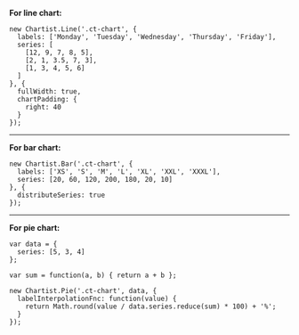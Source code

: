 **For line chart:**
```JS
new Chartist.Line('.ct-chart', {
  labels: ['Monday', 'Tuesday', 'Wednesday', 'Thursday', 'Friday'],
  series: [
    [12, 9, 7, 8, 5],
    [2, 1, 3.5, 7, 3],
    [1, 3, 4, 5, 6]
  ]
}, {
  fullWidth: true,
  chartPadding: {
    right: 40
  }
});
```
------------------------------------

**For bar chart:**
```JS
new Chartist.Bar('.ct-chart', {
  labels: ['XS', 'S', 'M', 'L', 'XL', 'XXL', 'XXXL'],
  series: [20, 60, 120, 200, 180, 20, 10]
}, {
  distributeSeries: true
});
```
------------------------------------

**For pie chart:**
```JS
var data = {
  series: [5, 3, 4]
};

var sum = function(a, b) { return a + b };

new Chartist.Pie('.ct-chart', data, {
  labelInterpolationFnc: function(value) {
    return Math.round(value / data.series.reduce(sum) * 100) + '%';
  }
});
```
